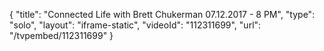 {
    "title": "Connected Life with Brett Chukerman 07.12.2017 - 8 PM",
    "type": "solo",
    "layout": "iframe-static",
    "videoId": "112311699",
    "url": "\/tvpembed\/112311699"
}